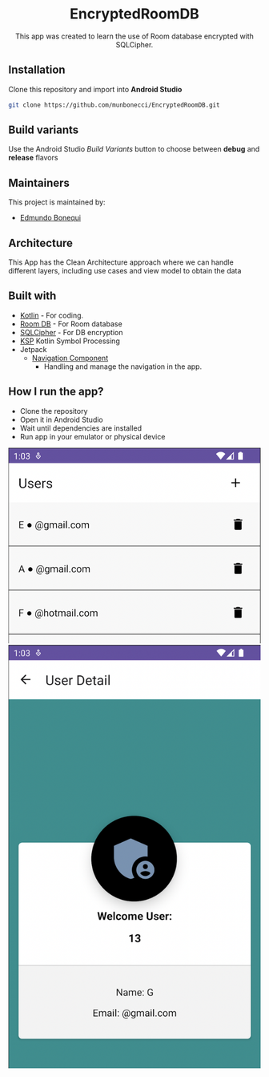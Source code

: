 <h1 align="center">EncryptedRoomDB</h1> 

<p align="center">
This app was created to learn the use of Room database encrypted with SQLCipher.
</p>

## Installation

Clone this repository and import into **Android Studio**

```bash
git clone https://github.com/munbonecci/EncryptedRoomDB.git
```

## Build variants

Use the Android Studio *Build Variants* button to choose between **debug** and **release**
flavors

## Maintainers

This project is maintained by:

* [Edmundo Bonequi](http://github.com/munbonecci)

## Architecture

This App has the Clean Architecture approach where we can handle different layers,
including use cases and view model to obtain the data

## Built with

- [Kotlin](https://kotlinlang.org/) - For coding.
- [Room DB](https://developer.android.com/training/data-storage/room) - For Room database
- [SQLCipher](https://github.com/sqlcipher/android-database-sqlcipher) - For DB encryption
- [KSP](https://developer.android.com/build/migrate-to-ksp) Kotlin Symbol Processing
- Jetpack
    - [Navigation Component](https://developer.android.com/guide/navigation/navigation-getting-started)
        - Handling and manage the navigation in the app.

## How I run the app?

- Clone the repository
- Open it in Android Studio
- Wait until dependencies are installed
- Run app in your emulator or physical device

![App Screens](app/app-image.png)
![App Screens](app/app-image2.png)
